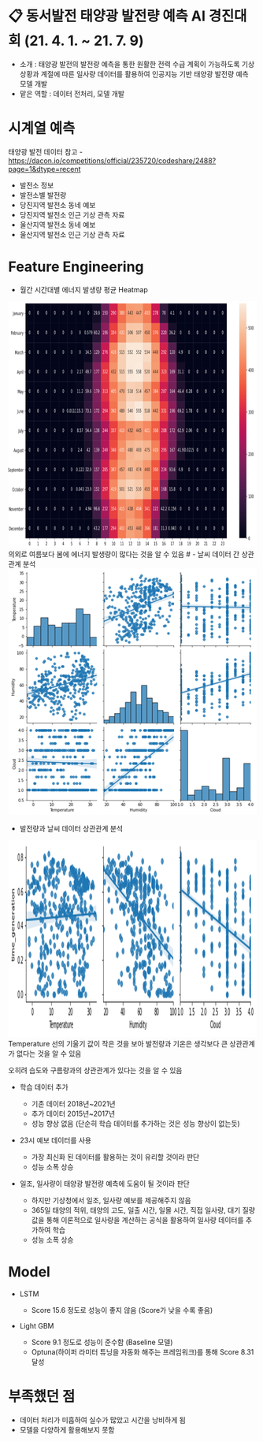 # 📋 동서발전 태양광 발전량 예측 AI 경진대회  (21. 4. 1. ~ 21. 7. 9)
- 소개 : 태양광 발전의 발전량 예측을 통한 원활한 전력 수급 계획이 가능하도록 기상 상황과 계절에 따른 일사량 데이터를 활용하여 인공지능 기반 태양광 발전량 예측 모델 개발
- 맡은 역할 : 데이터 전처리, 모델 개발

# 시계열 예측

태양광 발전 데이터
참고 - https://dacon.io/competitions/official/235720/codeshare/2488?page=1&dtype=recent
- 발전소 정보
- 발전소별 발전량
- 당진지역 발전소 동네 예보
- 당진지역 발전소 인근 기상 관측 자료
- 울산지역 발전소 동네 예보
- 울산지역 발전소 인근 기상 관측 자료

# Feature Engineering
- 월간 시간대별 에너지 발생량 평균 Heatmap
<img src="./Figure/Heatmap.png" width="700px" height="500px" title="Figure1"/>  
의외로 여름보다 봄에 에너지 발생량이 많다는 것을 알 수 있음  
#
- 날씨 데이터 간 상관관계 분석
<img src="./Figure/Weather Correlation.png" width="700px" height="500px" title="Figure2"/>  

- 발전량과 날씨 데이터 상관관계 분석
<img src="./Figure/Generation-Weather Correlation.png" width="700px" height="400px" title="Figure3"/>  
Temperature 선의 기울기 값이 작은 것을 보아 발전량과 기온은 생각보다 큰 상관관계가 없다는 것을 알 수 있음  

오히려 습도와 구름량과의 상관관계가 있다는 것을 알 수 있음


- 학습 데이터 추가
  - 기존 데이터 2018년~2021년
  - 추가 데이터 2015년~2017년
  - 성능 향상 없음 (단순히 학습 데이터를 추가하는 것은 성능 향상이 없는듯)


- 23시 예보 데이터를 사용
  - 가장 최신화 된 데이터를 활용하는 것이 유리할 것이라 판단
  - 성능 소폭 상승


- 일조, 일사량이 태양광 발전량 예측에 도움이 될 것이라 판단
  - 하지만 기상청에서 일조, 일사량 예보를 제공해주지 않음
  - 365일 태양의 적위, 태양의 고도, 일출 시간, 일몰 시간, 직접 일사량, 대기 질량 값을 통해 이론적으로 일사량을 계산하는 공식을 활용하여 일사량 데이터를 추가하여 학습
  - 성능 소폭 상승

# Model
- LSTM
  - Score 15.6 정도로 성능이 좋지 않음 (Score가 낮을 수록 좋음)

- Light GBM
  - Score 9.1 정도로 성능이 준수함 (Baseline 모델)
  - Optuna(하이퍼 라미터 튜닝을 자동화 해주는 프레임워크)를 통해 Score 8.31 달성

# 부족했던 점
- 데이터 처리가 미흡하여 실수가 많았고 시간을 낭비하게 됨
- 모델을 다양하게 활용해보지 못함
